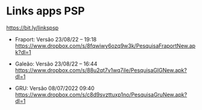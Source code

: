# Links apps PSP
https://bit.ly/linkspsp

- Fraport: Versão 23/08/22 – 19:18
https://www.dropbox.com/s/8fqwiwy6ozq9w3k/PesquisaFraportNew.apk?dl=1
 
- Galeão: Versão 23/08/22 – 16:44
https://www.dropbox.com/s/88u2qt7v1wq7ile/PesquisaGIGNew.apk?dl=1
 
- GRU: Versão 08/07/2022  09:40
https://www.dropbox.com/s/c8d9svzttuxp1no/PesquisaGruNew.apk?dl=1



 




